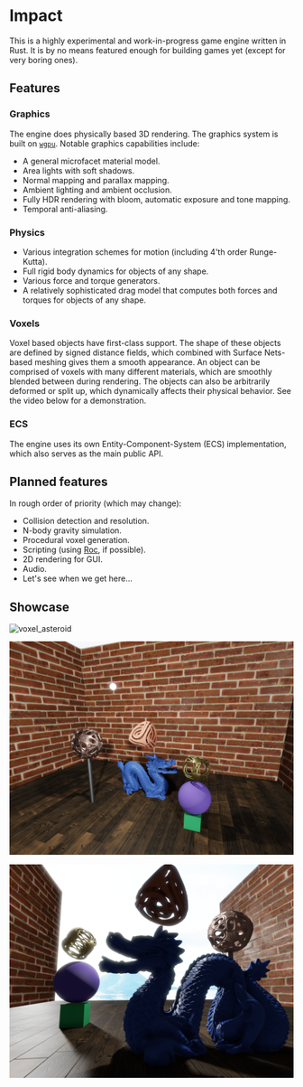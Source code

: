# Impact

This is a highly experimental and work-in-progress game engine written in Rust. It is by no means featured enough for building games yet (except for very boring ones).

## Features

### Graphics

The engine does physically based 3D rendering. The graphics system is built on [`wgpu`](https://github.com/gfx-rs/wgpu). Notable graphics capabilities include:

- A general microfacet material model.
- Area lights with soft shadows.
- Normal mapping and parallax mapping.
- Ambient lighting and ambient occlusion.
- Fully HDR rendering with bloom, automatic exposure and tone mapping.
- Temporal anti-aliasing.

### Physics

- Various integration schemes for motion (including 4'th order Runge-Kutta).
- Full rigid body dynamics for objects of any shape.
- Various force and torque generators.
- A relatively sophisticated drag model that computes both forces and torques for objects of any shape.

### Voxels

Voxel based objects have first-class support. The shape of these objects are defined by signed distance fields, which combined with Surface Nets-based meshing gives them a smooth appearance. An object can be comprised of voxels with many different materials, which are smoothly blended between during rendering. The objects can also be arbitrarily deformed or split up, which dynamically affects their physical behavior. See the video below for a demonstration.

### ECS

The engine uses its own Entity-Component-System (ECS) implementation, which also serves as the main public API.

## Planned features

In rough order of priority (which may change):

- Collision detection and resolution.
- N-body gravity simulation.
- Procedural voxel generation.
- Scripting (using [Roc](https://www.roc-lang.org/), if possible).
- 2D rendering for GUI.
- Audio.
- Let's see when we get here...

## Showcase

![voxel_asteroid](showcase/voxel_asteroid.gif "Voxel Asteroid")

![screenshot_1](showcase/screenshot_1.png "Screenshot 1")

![screenshot_2](showcase/screenshot_2.png "Screenshot 2")
